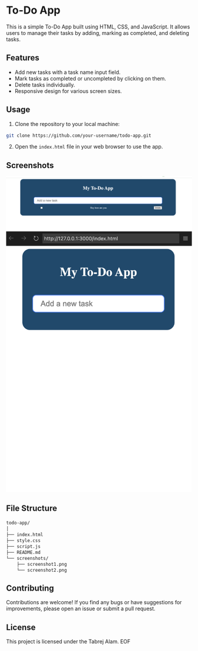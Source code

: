 # To-Do App

This is a simple To-Do App built using HTML, CSS, and JavaScript. It allows users to manage their tasks by adding, marking as completed, and deleting tasks.

## Features

- Add new tasks with a task name input field.
- Mark tasks as completed or uncompleted by clicking on them.
- Delete tasks individually.
- Responsive design for various screen sizes.

## Usage

1. Clone the repository to your local machine:

```bash
git clone https://github.com/your-username/todo-app.git
```

2. Open the `index.html` file in your web browser to use the app.

## Screenshots

![Screenshot 1](screenshots/screenshot1.png)
![Screenshot 2](screenshots/screenshot2.png)

## File Structure

```
todo-app/
│
├── index.html
├── style.css
├── script.js
├── README.md
└── screenshots/
    ├── screenshot1.png
    └── screenshot2.png
```

## Contributing

Contributions are welcome! If you find any bugs or have suggestions for improvements, please open an issue or submit a pull request.

## License

This project is licensed under the Tabrej Alam.
EOF
